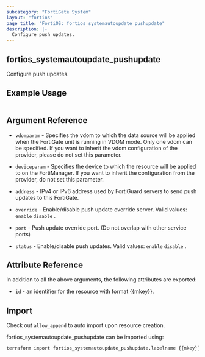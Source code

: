```yaml
---
subcategory: "FortiGate System"
layout: "fortios"
page_title: "FortiOS: fortios_systemautoupdate_pushupdate"
description: |-
  Configure push updates.
---
```


## fortios_systemautoupdate_pushupdate
Configure push updates.

## Example Usage

```hcl

```

## Argument Reference
* `vdomparam` - Specifies the vdom to which the data source will be applied when the FortiGate unit is running in VDOM mode. Only one vdom can be specified. If you want to inherit the vdom configuration of the provider, please do not set this parameter.
* `deviceparam` - Specifies the device to which the resource will be applied to on the FortiManager. If you want to inherit the configuration from the provider, do not set this parameter.

* `address` - IPv4 or IPv6 address used by FortiGuard servers to send push updates to this FortiGate.
* `override` - Enable/disable push update override server. Valid values: `enable` `disable` .
* `port` - Push update override port. (Do not overlap with other service ports)
* `status` - Enable/disable push updates. Valid values: `enable` `disable` .

## Attribute Reference

In addition to all the above arguments, the following attributes are exported:
* `id` - an identifier for the resource with format {{mkey}}.

## Import

Check out `allow_append` to auto import upon resource creation.

fortios_systemautoupdate_pushupdate can be imported using:
```sh
terraform import fortios_systemautoupdate_pushupdate.labelname {{mkey}}
```
